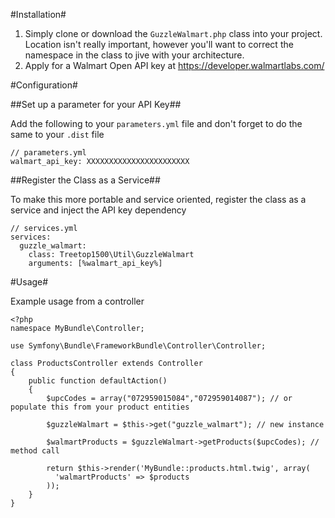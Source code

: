 #Installation#

1. Simply clone or download the `GuzzleWalmart.php` class into your project. Location isn't really important, however you'll want to correct the namespace in the class to jive with your architecture.
2. Apply for a Walmart Open API key at https://developer.walmartlabs.com/

#Configuration#

##Set up a parameter for your API Key##

Add the following to your `parameters.yml` file and don't forget to do the same to your `.dist` file

    // parameters.yml
    walmart_api_key: XXXXXXXXXXXXXXXXXXXXXXX

##Register the Class as a Service##

To make this more portable and service oriented, register the class as a service and inject the API key dependency

    // services.yml
    services:
      guzzle_walmart:
        class: Treetop1500\Util\GuzzleWalmart
        arguments: [%walmart_api_key%]

#Usage#

Example usage from a controller

    <?php
    namespace MyBundle\Controller;
    
    use Symfony\Bundle\FrameworkBundle\Controller\Controller;
    
    class ProductsController extends Controller
    {
        public function defaultAction()
        {
            $upcCodes = array("072959015084","072959014087"); // or populate this from your product entities
            
            $guzzleWalmart = $this->get("guzzle_walmart"); // new instance
            
            $walmartProducts = $guzzleWalmart->getProducts($upcCodes); // method call
    
            return $this->render('MyBundle::products.html.twig', array(
              'walmartProducts' => $products
            ));
        }
    }
    
